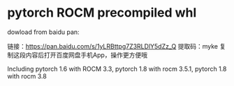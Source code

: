 # pytorch ROCM  precompiled whl 


dowload from baidu pan:

链接：https://pan.baidu.com/s/1yLRBttpg7Z3RLDlY5dZz_Q 
提取码：myke 
复制这段内容后打开百度网盘手机App，操作更方便哦


Including pytorch 1.6 with ROCM 3.3,  pytorch 1.8 with rocm 3.5.1, pytorch 1.8 with rocm 3.8
